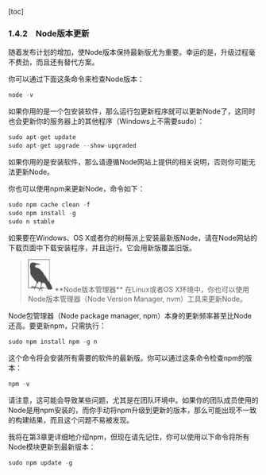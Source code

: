 [toc]

### 1.4.2　Node版本更新

随着发布计划的增加，使Node版本保持最新版尤为重要。幸运的是，升级过程毫不费劲，而且还有替代方案。

你可以通过下面这条命令来检查Node版本：

```python
node -v
```

如果你用的是一个包安装软件，那么运行包更新程序就可以更新Node了，这同时也会更新你的服务器上的其他程序（Windows上不需要sudo）：

```python
sudo apt-get update
sudo apt-get upgrade --show-upgraded
```

如果你用的是安装软件，那么请遵循Node网站上提供的相关说明，否则你可能无法更新Node。

你也可以使用npm来更新Node，命令如下：

```python
sudo npm cache clean -f
sudo npm install -g
sudo n stable
```

如果要在Windows、OS X或者你的树莓派上安装最新版Node，请在Node网站的下载页面中下载安装程序，并且运行。它会用新版覆盖旧版。

> <img class="my_markdown" src="../images/23.png" style="zoom:50%;" />
> **Node版本管理器**
> 在Linux或者OS X环境中，你也可以使用Node版本管理器（Node Version Manager, nvm）工具来更新Node。

Node包管理器（Node package manager, npm）本身的更新频率甚至比Node还高。要更新npm，只需执行：

```python
sudo npm install npm -g n
```

这个命令将会安装所有需要的软件的最新版。你可以通过这条命令检查npm的版本：

```python
npm -v
```

请注意，这可能会导致某些问题，尤其是在团队环境中。如果你的团队成员使用的Node是用npm安装的，而你手动将npm升级到更新的版本，那么可能出现不一致的构建结果，而且这个问题不易被发现。

我将在第3章更详细地介绍npm，但现在请先记住，你可以使用以下命令将所有Node模块更新到最新版本：

```python
sudo npm update -g
```

